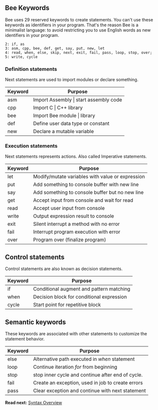 ## Bee Keywords

Bee uses 29 reserved keywords to create statements. You can't use these keywords as identifiers in your program. That's the reason Bee is a minimalist language: to avoid restricting you to use English words as new identifiers in your program.

```
2: if, as  
3: asm, cpp, bee, def, get, say, put, new, let  
4: read, when, else, skip, next, exit, fail, pass, loop, stop, over;
5: write, cycle 
```

### Definition statements

Next statements are used to import modules or declare something.

| Keyword  | Purpose
|----------|--------------------------------------------------
| asm      | Import Assembly \| start assembly code
| cpp      | Import C \| C++ library
| bee      | Import Bee module \| library
| def      | Define user data type or constant
| new      | Declare a mutable variable

### Execution statements

Next statements represents actions. Also called Imperative statements.

| Keyword  | Purpose
|----------|--------------------------------------------------
| let      | Modify/mutate variables with value or expression
| put      | Add something to console buffer with new line 
| say      | Add something to console buffer but no new line 
| get      | Accept input from console and wait for read
| read     | Accept user input from console 
| write    | Output expression result to console 
| exit     | Silent interrupt a method with no error 
| fail     | Interrupt program execution with error 
| over     | Program over (finalize program)

## Control statements

Control statements are also known as decision statements.

| Keyword  | Purpose
|----------|--------------------------------------------------
| if       | Conditional augment and pattern matching
| when     | Decision block for conditional expression 
| cycle    | Start point for repetitive block

## Semantic keywords

These keywords are associated with other statements to customize the statement behavior.

| Keyword  | Purpose
|----------|--------------------------------------------------
| else     | Alternative path executed in _when_ statement
| loop     | Continue iteration _for_ from beginning
| stop     | stop inner cycle and continue after end of cycle.
| fail     | Create an exception, used in job to create errors
| pass     | Clear exception and continue with next statement

**Read next:** [Syntax Overview](overview.md)